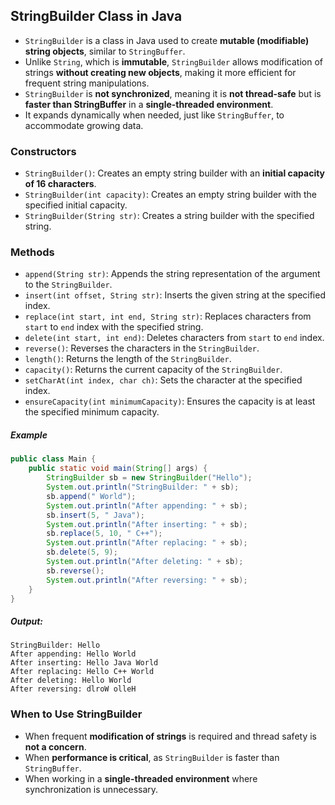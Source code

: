 ## StringBuilder Class in Java
- `StringBuilder` is a class in Java used to create **mutable (modifiable) string objects**, similar to `StringBuffer`.
- Unlike `String`, which is **immutable**, `StringBuilder` allows modification of strings **without creating new objects**, making it more efficient for frequent string manipulations.
- `StringBuilder` is **not synchronized**, meaning it is **not thread-safe** but is **faster than StringBuffer** in a **single-threaded environment**.
- It expands dynamically when needed, just like `StringBuffer`, to accommodate growing data.

### Constructors    
- `StringBuilder()`: Creates an empty string builder with an **initial capacity of 16 characters**.
- `StringBuilder(int capacity)`: Creates an empty string builder with the specified initial capacity.
- `StringBuilder(String str)`: Creates a string builder with the specified string.

### Methods
- `append(String str)`: Appends the string representation of the argument to the `StringBuilder`.
- `insert(int offset, String str)`: Inserts the given string at the specified index.
- `replace(int start, int end, String str)`: Replaces characters from `start` to `end` index with the specified string.
- `delete(int start, int end)`: Deletes characters from `start` to `end` index.
- `reverse()`: Reverses the characters in the `StringBuilder`.
- `length()`: Returns the length of the `StringBuilder`.
- `capacity()`: Returns the current capacity of the `StringBuilder`.
- `setCharAt(int index, char ch)`: Sets the character at the specified index.
- `ensureCapacity(int minimumCapacity)`: Ensures the capacity is at least the specified minimum capacity.

##### Example
```java
public class Main {
    public static void main(String[] args) {
        StringBuilder sb = new StringBuilder("Hello");
        System.out.println("StringBuilder: " + sb);
        sb.append(" World");
        System.out.println("After appending: " + sb);
        sb.insert(5, " Java");
        System.out.println("After inserting: " + sb);
        sb.replace(5, 10, " C++");
        System.out.println("After replacing: " + sb);
        sb.delete(5, 9);
        System.out.println("After deleting: " + sb);
        sb.reverse();
        System.out.println("After reversing: " + sb);
    }
}
```
##### Output:
```
StringBuilder: Hello
After appending: Hello World
After inserting: Hello Java World
After replacing: Hello C++ World
After deleting: Hello World
After reversing: dlroW olleH
```

### When to Use StringBuilder
- When frequent **modification of strings** is required and thread safety is **not a concern**.
- When **performance is critical**, as `StringBuilder` is faster than `StringBuffer`.
- When working in a **single-threaded environment** where synchronization is unnecessary.